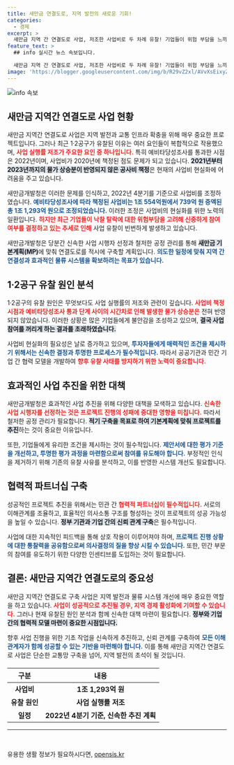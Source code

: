 ```yaml
---
title: 새만금 연결도로, 지역 발전의 새로운 기회!
categories:
  - 경제
excerpt: >
  새만금 지역 간 연결도로 사업, 저조한 사업비로 두 차례 유찰! 기업들이 위험 부담을 느끼며 턴키 참여를 망설인 이유는? 정부의 대책은 무엇일까? 이제 그 실마리를 찾아보자!
feature_text: >
  ## info 실시간 뉴스 속보입니다.

  새만금 지역 간 연결도로 사업, 저조한 사업비로 두 차례 유찰! 기업들이 위험 부담을 느끼며 턴키 참여를 망설인 이유는? 정부의 대책은 무엇일까? 이제 그 실마리를 찾아보자!
image: 'https://blogger.googleusercontent.com/img/b/R29vZ2xl/AVvXsEixyZcFfHzMRdzZMjFBmAUKJYCLCGyLL1o632UiGVXcaFdKo_bkvkuCioo0uUKlGfBVcT3P84aROyZIXSBEx3Aw5nCQ3pTgDom1WDC4m8eifvWiAmWEEVb4x6G_l8C0QH225ldMjyaFvpxGEBGNO37VmDTDMHGhJPq73UglMfDca1-0aw/s1600/blogspot.png'
---
```


<p><img src="https://blogger.googleusercontent.com/img/b/R29vZ2xl/AVvXsEixyZcFfHzMRdzZMjFBmAUKJYCLCGyLL1o632UiGVXcaFdKo_bkvkuCioo0uUKlGfBVcT3P84aROyZIXSBEx3Aw5nCQ3pTgDom1WDC4m8eifvWiAmWEEVb4x6G_l8C0QH225ldMjyaFvpxGEBGNO37VmDTDMHGhJPq73UglMfDca1-0aw/s1600/blogspot.png" alt="info 속보" /></p>

<h2 data-ke-size="size26">새만금 지역간 연결도로 사업 현황</h2>

<p data-ke-size="size16">
  새만금 지역간 연결도로 사업은 지역 발전과 교통 인프라 확충을 위해 매우 중요한 프로젝트입니다. 그러나 최근 1·2공구가 유찰된 이유는 여러 요인들이 복합적으로 작용했으며, <b><span style="color: #ee2323;">사업 실행률 저조가 주요한 요인 중 하나입니다.</span></b> 특히 예비타당성조사를 통과한 시점은 2022년이며, 사업비가 2020년에 책정된 점도 문제가 되고 있습니다. <b><span style="background-color: #21538527;">2021년부터 2023년까지의 물가 상승분이 반영되지 않은 공사비 책정</span></b>은 현재의 사업비 현실화에 어려움을 주고 있습니다.
</p>

<p data-ke-size="size16">
  새만금개발청은 이러한 문제를 인식하고, 2022년 4분기를 기준으로 사업비를 조정하였습니다. <b><span style="color: #1a5490;">예비타당성조사에 따라 책정된 사업비는 1조 554억원에서 739억 원 증액된 총 1조 1,293억 원으로 조정되었습니다.</span></b> 이러한 조정은 사업비의 현실화를 위한 노력의 일환입니다. <b><span style="color: #ee2323;">하지만 최근 기업들이 낙찰 탈락에 대한 위험부담을 고려해 신중하게 참여 여부를 결정하고 있는 추세로 인해</span></b> 사업 유찰이 빈번하게 발생하고 있습니다.
</p>

<p data-ke-size="size16">
  새만금개발청은 당분간 신속한 사업 시행자 선정과 철저한 공정 관리를 통해 <b><span style="background-color: #21538527;">새만금 기본계획(MP)</span></b>에 맞춰 연결도로를 적시에 구축할 계획입니다. <b><span style="color: #1a5490;">의도한 일정에 맞춰 지역 간 연결성과 효과적인 물류 시스템을 확보하려는 목표가 있습니다.</span></b>
</p>

<h2 data-ke-size="size26">1·2공구 유찰 원인 분석</h2>

<p data-ke-size="size16">
  1·2공구의 유찰 원인은 무엇보다도 사업 실행률의 저조와 관련이 깊습니다. <b><span style="color: #ee2323;">사업비 책정 시점과 예비타당성조사 통과 단계 사이의 시간차로 인해 발생한 물가 상승분은</span></b> 전혀 반영되지 않았습니다. 이러한 상황은 많은 기업들에게 불안감을 조성하고 있으며, <b><span style="background-color: #21538527;">결국 사업 참여를 꺼리게 하는 결과를 초래하였습니다.</span></b>
</p>

<p data-ke-size="size16">
  사업비 현실화의 필요성은 날로 증가하고 있으며, <b><span style="color: #1a5490;">투자자들에게 매력적인 조건을 제시하기 위해서는 신속한 결정과 투명한 프로세스가 필수적입니다.</span></b> 따라서 공공기관과 민간 기업 간 협력 모델을 개발하여 <b><span style="color: #ee2323;">향후 유찰 사태를 방지하기 위한 노력이 중요합니다.</span></b>
</p>

<h2 data-ke-size="size26">효과적인 사업 추진을 위한 대책</h2>

<p data-ke-size="size16">
  새만금개발청은 효과적인 사업 추진을 위해 다양한 대책을 모색하고 있습니다. <b><span style="color: #ee2323;">신속한 사업 시행자를 선정하는 것은 프로젝트 진행의 성패에 중대한 영향을 미칩니다.</span></b> 따라서 철저한 공정 관리가 필요합니다. <b><span style="background-color: #21538527;">적기 구축을 목표로 하여 기본계획에 맞춰 프로젝트를 추진</span></b>하는 것이 중요한 이유입니다.
</p>

<p data-ke-size="size16">
  또한, 기업들에게 유리한 조건을 제시하는 것이 필수적입니다. <b><span style="color: #1a5490;">제안서에 대한 평가 기준을 개선하고, 투명한 평가 과정을 마련함으로써 참여를 유도해야 합니다.</span></b> 부정적인 인식을 제거하기 위해 기존의 유찰 사유를 분석하고, 이를 반영한 시스템 개선도 필요합니다. 
</p>

<h2 data-ke-size="size26">협력적 파트너십 구축</h2>

<p data-ke-size="size16">
  성공적인 프로젝트 추진을 위해서는 민관 간 <b><span style="color: #ee2323;">협력적 파트너십이 필수적입니다.</span></b> 서로의 이해관계를 조율하고, 효율적인 의사소통 구조를 형성하는 것이 프로젝트의 성공 가능성을 높일 수 있습니다. <b><span style="background-color: #21538527;">정부 기관과 기업 간의 신뢰 관계 구축</span></b>은 필수적입니다.
</p>

<p data-ke-size="size16">
  사업에 대한 지속적인 피드백을 통해 상호 작용이 이루어져야 하며, <b><span style="color: #1a5490;">프로젝트 진행 상황에 대한 통찰력을 공유함으로써 의사결정의 질을 향상 시킬 수 있습니다.</span></b> 또한, 민간 부문의 참여를 유도하기 위한 다양한 인센티브를 도입하는 것이 필요합니다.
</p>

<h2 data-ke-size="size26">결론: 새만금 지역간 연결도로의 중요성</h2>

<p data-ke-size="size16">
  새만금 지역간 연결도로 구축 사업은 지역 발전과 물류 시스템 개선에 매우 중요한 역할을 하고 있습니다. <b><span style="color: #ee2323;">사업이 성공적으로 추진될 경우, 지역 경제 활성화에 기여할 수 있습니다.</span></b> 그러나 현재 유찰된 원인 분석과 함께 신속한 대책 마련이 필요합니다. <b><span style="background-color: #21538527;">정부와 기업 간의 협력적 모델 마련이 중요한 시점입니다.</span></b>
</p>

<p data-ke-size="size16">
  향후 사업 진행을 위한 기초 작업을 신속하게 추진하고, 신뢰 관계를 구축하여 <b><span style="color: #1a5490;">모든 이해관계자가 함께 성공할 수 있는 기반을 마련해야 합니다.</span></b> 이를 통해 새만금 지역간 연결도로 사업은 단순한 교통망 구축을 넘어, 지역 발전의 초석이 될 것입니다.
</p>

<table style="width: 100%; margin-top: 20px;">
  <thead>
    <tr>
      <th style="text-align: center;"><b>구분</b></th>
      <th style="text-align: center;"><b>내용</b></th>
    </tr>
  </thead>
  <tbody>
    <tr>
      <td style="text-align: center; height: 17px;"><b>사업비</b></td>
      <td style="text-align: center; height: 17px;"><b>1조 1,293억 원</b></td>
    </tr>
    <tr>
      <td style="text-align: center; height: 17px;"><b>유찰 원인</b></td>
      <td style="text-align: center; height: 17px;"><b>사업 실행률 저조</b></td>
    </tr>
    <tr>
      <td style="text-align: center; height: 17px;"><b>일정</b></td>
      <td style="text-align: center; height: 17px;"><b>2022년 4분기 기준, 신속한 추진 계획</b></td>
    </tr>
  </tbody>
</table>

<hr> 

<p data-ke-size="size16">&nbsp;</p>
유용한 생활 정보가 필요하시다면, <a href="https://opensis.kr" rel="dofollow">opensis.kr</a>


